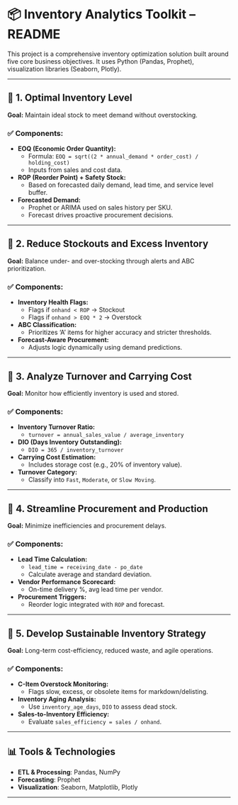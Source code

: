 # 📦 Inventory Analytics Toolkit – README

This project is a comprehensive inventory optimization solution built around five core business objectives. It uses Python (Pandas, Prophet), visualization libraries (Seaborn, Plotly).

---

## 🎯 1. Optimal Inventory Level

**Goal:** Maintain ideal stock to meet demand without overstocking.

### ✅ Components:
- **EOQ (Economic Order Quantity):**
  - Formula: `EOQ = sqrt((2 * annual_demand * order_cost) / holding_cost)`
  - Inputs from sales and cost data.
- **ROP (Reorder Point) + Safety Stock:**
  - Based on forecasted daily demand, lead time, and service level buffer.
- **Forecasted Demand:**
  - Prophet or ARIMA used on sales history per SKU.
  - Forecast drives proactive procurement decisions.

---

## 🎯 2. Reduce Stockouts and Excess Inventory

**Goal:** Balance under- and over-stocking through alerts and ABC prioritization.

### ✅ Components:
- **Inventory Health Flags:**
  - Flags if `onhand < ROP` → Stockout
  - Flags if `onhand > EOQ * 2` → Overstock
- **ABC Classification:**
  - Prioritizes ‘A’ items for higher accuracy and stricter thresholds.
- **Forecast-Aware Procurement:**
  - Adjusts logic dynamically using demand predictions.

---

## 🎯 3. Analyze Turnover and Carrying Cost

**Goal:** Monitor how efficiently inventory is used and stored.

### ✅ Components:
- **Inventory Turnover Ratio:**
  - `turnover = annual_sales_value / average_inventory`
- **DIO (Days Inventory Outstanding):**
  - `DIO = 365 / inventory_turnover`
- **Carrying Cost Estimation:**
  - Includes storage cost (e.g., 20% of inventory value).
- **Turnover Category:**
  - Classify into `Fast`, `Moderate`, or `Slow Moving`.

---

## 🎯 4. Streamline Procurement and Production

**Goal:** Minimize inefficiencies and procurement delays.

### ✅ Components:
- **Lead Time Calculation:**
  - `lead_time = receiving_date - po_date`
  - Calculate average and standard deviation.
- **Vendor Performance Scorecard:**
  - On-time delivery %, avg lead time per vendor.
- **Procurement Triggers:**
  - Reorder logic integrated with `ROP` and forecast.
---

## 🎯 5. Develop Sustainable Inventory Strategy

**Goal:** Long-term cost-efficiency, reduced waste, and agile operations.

### ✅ Components:
- **C-Item Overstock Monitoring:**
  - Flags slow, excess, or obsolete items for markdown/delisting.
- **Inventory Aging Analysis:**
  - Use `inventory_age_days`, `DIO` to assess dead stock.
- **Sales-to-Inventory Efficiency:**
  - Evaluate `sales_efficiency = sales / onhand`.

---

## 📊 Tools & Technologies

- **ETL & Processing**: Pandas, NumPy
- **Forecasting**: Prophet 
- **Visualization**: Seaborn, Matplotlib, Plotly


---





